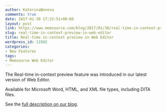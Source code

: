 ```yaml
---
author: KaterinaBenova
comments: true
date: 2017-01-30 17:23:51+00:00
layout: post
link: https://www.memsource.com/blog/2017/01/30/real-time-in-context-preview-in-web-editor/
slug: real-time-in-context-preview-in-web-editor
title: Real-time in-context preview in Web Editor
wordpress_id: 11502
categories:
- New Features
tags:
- Memsource Web Editor
---
```


The Real-time in-context preview feature was introduced in our latest version of Web Editor.

Available for Microsoft Word, HTML, and XML file types, including DITA files.

See the [full description on our blog](http://www.memsource.com/introducing-in-context-preview/).

